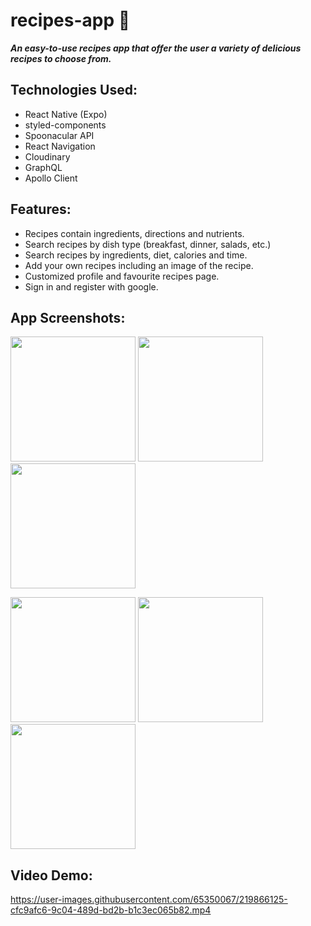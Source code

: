 # recipes-app 🍴
_**An easy-to-use recipes app that offer the user a variety of delicious recipes to choose from.**_

## Technologies Used:
- React Native (Expo)
- styled-components
- Spoonacular API
- React Navigation
- Cloudinary
- GraphQL
- Apollo Client

## Features:
- Recipes contain ingredients, directions and nutrients.
- Search recipes by dish type (breakfast, dinner, salads, etc.) 
- Search recipes by ingredients, diet, calories and time.
- Add your own recipes including an image of the recipe.
- Customized profile and favourite recipes page.
- Sign in and register with google.

## App Screenshots:
<img src="https://res.cloudinary.com/dn8thrc9l/image/upload/v1663027620/1_fhzanl.jpg" 
width='200px'>
<img src="https://res.cloudinary.com/dn8thrc9l/image/upload/v1663028227/2_nk00ws.jpg" 
width='200px'>
<img src="https://res.cloudinary.com/dn8thrc9l/image/upload/v1663028298/9_tg2hbr.jpg" 
width='200px'>

<img src="https://res.cloudinary.com/dn8thrc9l/image/upload/v1663028302/10_srkmmf.jpg" 
width='200px'>
<img src="https://res.cloudinary.com/dn8thrc9l/image/upload/v1676721425/6_j8nul0.jpg" 
width='200px'>
<img src="https://res.cloudinary.com/dn8thrc9l/image/upload/v1676721425/12_fcmpgi.jpg" 
width='200px'>

## Video Demo:
https://user-images.githubusercontent.com/65350067/219866125-cfc9afc6-9c04-489d-bd2b-b1c3ec065b82.mp4
